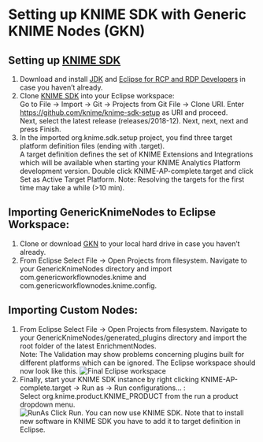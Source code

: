 # Setting up KNIME SDK with Generic KNIME Nodes (GKN)
## Setting up [KNIME SDK](https://github.com/knime/knime-sdk-setup)
1. Download and install [JDK](https://www.oracle.com/technetwork/java/javase/downloads/jdk11-downloads-5066655.html)  and [Eclipse for RCP and RDP Developers](https://www.eclipse.org/downloads/packages/) in case you haven’t already.
2. Clone [KNIME SDK](https://github.com/knime/knime-sdk-setup) into your Eclipse workspace:  
Go to File → Import → Git → Projects from Git File → Clone URI. Enter https://github.com/knime/knime-sdk-setup as URI and proceed.  
Next, select the latest release (releases/2018-12). Next, next, next  and press Finish. 
3. In the imported org.knime.sdk.setup project, you find three target platform definition files (ending with .target).  
A target definition defines the set of KNIME Extensions and Integrations which will be available when starting your KNIME Analytics Platform development version. Double click KNIME-AP-complete.target and click Set as Active Target Platform. Note: Resolving the targets for the first time may take a while (>10 min).

## Importing GenericKnimeNodes to Eclipse Workspace:
1. Clone or download [GKN](https://github.com/genericworkflownodes/GenericKnimeNodes) to your local hard drive in case you haven’t already.
2. From Eclipse Select File -> Open Projects from filesystem. Navigate to your GenericKnimeNodes directory and import com.genericworkflownodes.knime and com.genericworkflownodes.knime.config. 

## Importing Custom Nodes:
1. From Eclipse Select File -> Open Projects from filesystem. Navigate to your GenericKnimeNodes/generated_plugins directory and import the root folder of the latest EnrichmentNodes.  
Note: The Validation may show problems concerning plugins built for different platforms which can be ignored. The Eclipse workspace should now look like this.
![Final Eclipse workspace](/imgs/EclipseWorkspace.png)
2. Finally, start your KNIME SDK instance by right clicking KNIME-AP-complete.target -> Run as -> Run configurations... :  
Select org.knime.product.KNIME_PRODUCT from the run a product dropdown menu.  
![RunAs](/imgs/RunAsKnime.png)
Click Run. 
 You can now use KNIME SDK. Note that to install new software in KNIME SDK you have to add it to target definition in Eclipse. 